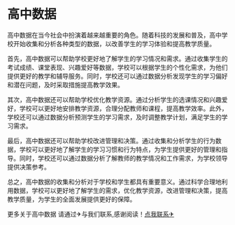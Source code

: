 # 高中数据

高中数据在当今社会中扮演着越来越重要的角色。随着科技的发展和普及，高中学校开始收集和分析各种类型的数据，以改善学生的学习体验和提高教学质量。

首先，高中数据可以帮助学校更好地了解学生的学习情况和需求。通过收集学生的考试成绩、课堂表现、兴趣爱好等数据，学校可以根据学生的个性化需求，为他们提供更好的教学和辅导服务。同时，学校还可以通过数据分析发现学生的学习偏好和潜在问题，及时采取措施提高教学效果。

其次，高中数据还可以帮助学校优化教学资源。通过分析学生的选课情况和兴趣爱好，学校可以更好地安排教学资源，合理分配教师和课程，提高教学效率。此外，学校还可以通过数据分析预测学生的学习需求，及时调整教学计划，满足学生的学习需求。

最后，高中数据还可以帮助学校改进管理和决策。通过收集和分析学生的行为数据，学校可以更好地了解学生的学习习惯和行为特点，为学生提供更好的管理和指导。同时，学校还可以通过数据分析了解教师的教学情况和工作需求，为学校领导提供决策参考。

总之，高中数据的收集和分析对于学校和学生都具有重要意义。通过科学合理地利用数据，学校可以更好地了解学生的需求，优化教学资源，改进管理和决策，提高教学质量，为学生的全面发展提供更好的保障。

更多关于高中数据 请通过✈与我们联系,感谢阅读！[点我联系✈](https://dl.k02.cc)